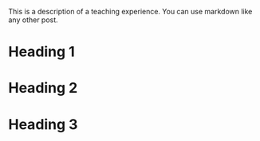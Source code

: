 This is a description of a teaching experience. You can use markdown like any other post.

Heading 1
======

Heading 2
======

Heading 3
======